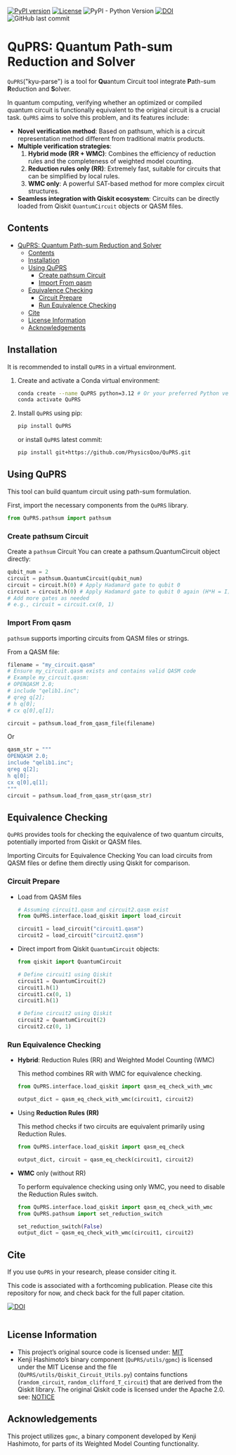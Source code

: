 [![PyPI version](https://img.shields.io/pypi/v/QuPRS)](https://pypi.org/project/QuPRS/)
[![License](https://img.shields.io/badge/license-MIT-green)](LICENSE.md)
![PyPI - Python Version](https://img.shields.io/pypi/pyversions/QuPRS)
[![DOI](https://zenodo.org/badge/1000013052.svg)](https://doi.org/10.5281/zenodo.15705190)
![GitHub last commit](https://img.shields.io/github/last-commit/PhysicsQoo/QuPRS)


# QuPRS: Quantum Path-sum Reduction and Solver

`QuPRS`("kyu-parse") is a tool for **Qu**antum Circuit tool integrate **P**ath-sum **R**eduction and **S**olver. 

In quantum computing, verifying whether an optimized or compiled quantum circuit is functionally equivalent to the original circuit is a crucial task. `QuPRS` aims to solve this problem, and its features include:

- **Novel verification method**: Based on pathsum, which is a circuit representation method different from traditional matrix products.
- **Multiple verification strategies**:
  1. **Hybrid mode (RR + WMC)**: Combines the efficiency of reduction rules and the completeness of weighted model counting.
  2. **Reduction rules only (RR)**: Extremely fast, suitable for circuits that can be simplified by local rules.
  3. **WMC only**: A powerful SAT-based method for more complex circuit structures.
- **Seamless integration with Qiskit ecosystem**: Circuits can be directly loaded from Qiskit `QuantumCircuit` objects or QASM files.

## Contents

- [QuPRS: Quantum Path-sum Reduction and Solver](#quprs-quantum-path-sum-reduction-and-solver)
  - [Contents](#contents)
  - [Installation](#installation)
  - [Using QuPRS](#using-quprs)
    - [Create pathsum Circuit](#create-pathsum-circuit)
    - [Import From qasm](#import-from-qasm)
  - [Equivalence Checking](#equivalence-checking)
    - [Circuit Prepare](#circuit-prepare)
    - [Run Equivalence Checking](#run-equivalence-checking)
  - [Cite](#cite)
  - [License Information](#license-information)
  - [Acknowledgements](#acknowledgements)

## Installation

It is recommended to install `QuPRS` in a virtual environment.

1.  Create and activate a Conda virtual environment:
    ```bash
    conda create --name QuPRS python=3.12 # Or your preferred Python version
    conda activate QuPRS
    ```

2.  Install `QuPRS` using pip:
    ```bash
    pip install QuPRS
    ```
    or install `QuPRS` latest commit:
    ```bash
    pip install git+https://github.com/PhysicsQoo/QuPRS.git
    ```

## Using QuPRS

This tool can build quantum circuit using path-sum formulation. 

First, import the necessary components from the `QuPRS` library.

```python
from QuPRS.pathsum import pathsum
```

### Create pathsum Circuit

Create a `pathsum` Circuit
You can create a pathsum.QuantumCircuit object directly:
```python
qubit_num = 2
circuit = pathsum.QuantumCircuit(qubit_num)
circuit = circuit.h(0) # Apply Hadamard gate to qubit 0
circuit = circuit.h(0) # Apply Hadamard gate to qubit 0 again (H*H = I)
# Add more gates as needed
# e.g., circuit = circuit.cx(0, 1)
```
### Import From qasm

`pathsum` supports importing circuits from QASM files or strings.

From a QASM file:

```python
filename = "my_circuit.qasm"
# Ensure my_circuit.qasm exists and contains valid QASM code
# Example my_circuit.qasm:
# OPENQASM 2.0;
# include "qelib1.inc";
# qreg q[2];
# h q[0];
# cx q[0],q[1];

circuit = pathsum.load_from_qasm_file(filename)
```
Or
```python
qasm_str = """
OPENQASM 2.0;
include "qelib1.inc";
qreg q[2];
h q[0];
cx q[0],q[1];
"""
circuit = pathsum.load_from_qasm_str(qasm_str)
```

## Equivalence Checking
`QuPRS` provides tools for checking the equivalence of two quantum circuits, potentially imported from Qiskit or QASM files.

Importing Circuits for Equivalence Checking
You can load circuits from QASM files or define them directly using Qiskit for comparison.


### Circuit Prepare 
- Load from QASM files 
  ```python
  # Assuming circuit1.qasm and circuit2.qasm exist
  from QuPRS.interface.load_qiskit import load_circuit

  circuit1 = load_circuit("circuit1.qasm")
  circuit2 = load_circuit("circuit2.qasm")
  ```
- Direct import from Qiskit `QuantumCircuit` objects:
  ```python
  from qiskit import QuantumCircuit 

  # Define circuit1 using Qiskit
  circuit1 = QuantumCircuit(2)
  circuit1.h(1)
  circuit1.cx(0, 1)
  circuit1.h(1)

  # Define circuit2 using Qiskit
  circuit2 = QuantumCircuit(2)
  circuit2.cz(0, 1)
  ```
### Run Equivalence Checking


- **Hybrid**: Reduction Rules (RR) and Weighted Model Counting (WMC)

  This method combines RR with WMC for equivalence checking.


  ```python
  from QuPRS.interface.load_qiskit import qasm_eq_check_with_wmc

  output_dict = qasm_eq_check_with_wmc(circuit1, circuit2)
  ```

- Using **Reduction Rules (RR)**
   
  This method checks if two circuits are equivalent primarily using Reduction Rules.


  ```python
  from QuPRS.interface.load_qiskit import qasm_eq_check

  output_dict, circuit = qasm_eq_check(circuit1, circuit2)
  ```



- **WMC** only (without RR)
   
  To perform equivalence checking using only WMC, you need to disable the Reduction Rules switch.

  ```python
  from QuPRS.interface.load_qiskit import qasm_eq_check_with_wmc
  from QuPRS.pathsum import set_reduction_switch

  set_reduction_switch(False)
  output_dict = qasm_eq_check_with_wmc(circuit1, circuit2)
  ```
## Cite
If you use `QuPRS` in your research, please consider citing it.

This code is associated with a forthcoming publication. Please cite this repository for now, and check back for the full paper citation.

[![DOI](https://zenodo.org/badge/1000013052.svg)](https://doi.org/10.5281/zenodo.15705190)
```
```
## License Information

- This project’s original source code is licensed under: [MIT](LICENSE.md)  
- Kenji Hashimoto’s binary component (`QuPRS/utils/gpmc`) is licensed under the MIT License and the file (`QuPRS/utils/Qiskit_Circuit_Utils.py`) contains functions (`random_circuit`, `random_clifford_T_circuit`) that are derived from the Qiskit library. The original Qiskit code is licensed under the Apache 2.0. see: [NOTICE](NOTICE.md)


## Acknowledgements
This project utilizes `gpmc`, a binary component developed by Kenji Hashimoto, for parts of its Weighted Model Counting functionality.






